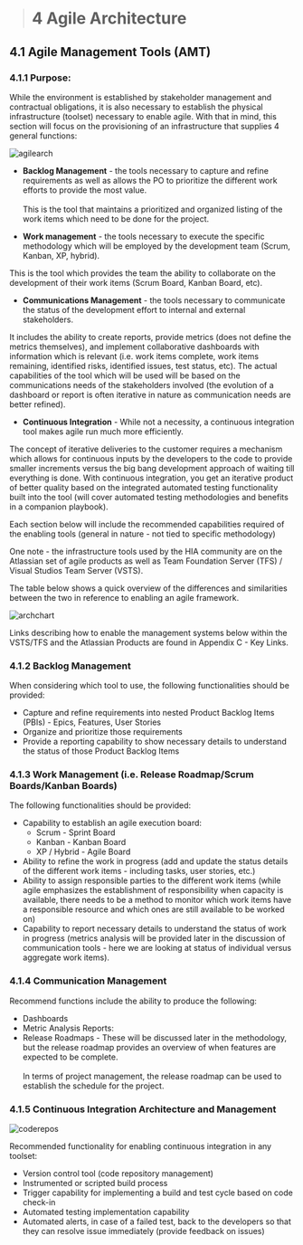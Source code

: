> # **4** Agile Architecture

## 4.1 Agile Management Tools (AMT)

### 4.1.1 Purpose:

While the environment is established by stakeholder management and contractual obligations, it is also necessary to establish the physical infrastructure
(toolset) necessary to enable agile. With that in mind, this section will focus on the provisioning of an infrastructure that supplies 4 general functions:

![agilearch](agilearch.jpg)

- **Backlog Management** - the tools necessary to capture and refine requirements as well as allows the PO to prioritize the different work efforts to provide the most value. <br /> <br /> This is the tool that maintains a prioritized and organized listing of the work items which need to be done for the project.

- **Work management** - the tools necessary to execute the specific methodology which will be employed by the development team (Scrum, Kanban, XP, hybrid).

This is the tool which provides the team the ability to collaborate on the development of their work items (Scrum Board, Kanban Board, etc).

- **Communications Management** - the tools necessary to communicate the status of the development effort to internal and external stakeholders.

It includes the ability to create reports, provide metrics (does not define the metrics themselves), and implement collaborative dashboards with information which is relevant (i.e. work items complete, work items remaining, identified risks, identified issues, test status, etc). The actual capabilities of the tool which will be used will be based on the communications needs of the stakeholders involved (the evolution of a dashboard or report is often iterative in nature as communication needs are better refined).

- **Continuous Integration** - While not a necessity, a continuous integration tool makes agile run much more efficiently.

The concept of iterative deliveries to the customer requires a mechanism which allows for continuous inputs by the developers to the code to provide smaller increments versus the big bang development approach of waiting till everything is done. With continuous integration, you get an iterative product of better quality based on the integrated automated testing functionality built into the tool (will cover automated testing methodologies and benefits in a companion playbook).

Each section below will include the recommended capabilities required of the enabling tools (general in nature - not tied to specific methodology)

One note - the infrastructure tools used by the HIA community are on the Atlassian set of agile products as well as Team Foundation Server (TFS) / Visual Studios Team Server (VSTS).

The table below shows a quick overview of the differences and similarities between the two in reference to enabling an agile framework.

![archchart](archchart.jpg)

Links describing how to enable the management systems below within the VSTS/TFS and the Atlassian Products are found in Appendix C - Key Links.

### 4.1.2 Backlog Management

When considering which tool to use, the following functionalities should be provided:

- Capture and refine requirements into nested Product Backlog Items (PBIs) - Epics, Features, User Stories
- Organize and prioritize those requirements
- Provide a reporting capability to show necessary details to understand the status of those Product Backlog Items

### 4.1.3 Work Management (i.e. Release Roadmap/Scrum Boards/Kanban Boards)

The following functionalities should be provided:

- Capability to establish an agile execution board:
    - Scrum - Sprint Board
    - Kanban - Kanban Board
    - XP / Hybrid - Agile Board
- Ability to refine the work in progress (add and update the status details of the different work items - including tasks, user stories, etc.)
- Ability to assign responsible parties to the different work items (while agile emphasizes the establishment of responsibility when capacity is available,
  there needs to be a method to monitor which work items have a responsible resource and which ones are still available to be worked on)
- Capability to report necessary details to understand the status of work in progress (metrics analysis will be provided later in the discussion of
  communication tools - here we are looking at status of individual versus aggregate work items).

### 4.1.4 Communication Management

Recommend functions include the ability to produce the following:

- Dashboards
- Metric Analysis Reports:
- Release Roadmaps - These will be discussed later in the methodology, but the release roadmap provides an overview of when features are expected to be complete.<br /><br />
  In terms of project management, the release roadmap can be used to establish the schedule for the project.

### 4.1.5 Continuous Integration Architecture and Management

![coderepos](coderepos.jpg)

Recommended functionality for enabling continuous integration in any toolset:

- Version control tool (code repository management)
- Instrumented or scripted build process
- Trigger capability for implementing a build and test cycle based on code check-in
- Automated testing implementation capability
- Automated alerts, in case of a failed test, back to the developers so that they can resolve issue immediately (provide feedback on issues)
